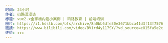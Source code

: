 ```yaml
---
时间: 24小时
作者: 码路漫漫谈
标题: vue2.x全家桶内涵小案例 | 码路教育 | 前端培训
图片: https://i1.hdslb.com/bfs/archive/8a0bb6dfe30e3671bbca41d3f13f7576e82b12d7.jpg@518w_290h_1c_!web-video-share-cover.webp
链接: https://www.bilibili.com/video/BV1rd4y117SY/?vd_source=e815fa5e2c428a98163e9d19be40ec58
评价: ★★★
---
```

